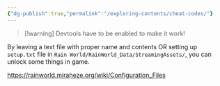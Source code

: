 ```yaml
---
{"dg-publish":true,"permalink":"/exploring-contents/cheat-codes/"}
---
```


> [!warning] Devtools have to be enabled to make it work!

By leaving a text file with proper name and contents 
OR
setting up `setup.txt` file
in ``Rain World/RainWorld_Data/StreamingAssets/``, you can unlock some things in game.

https://rainworld.miraheze.org/wiki/Configuration_Files